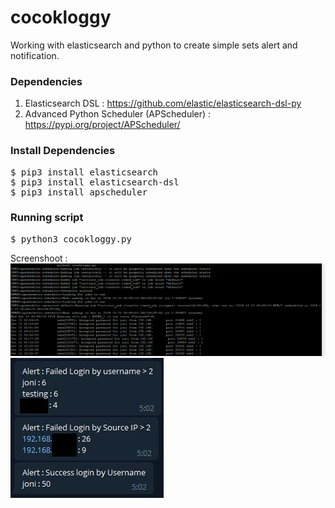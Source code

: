 # cocokloggy
Working with elasticsearch and python to create simple sets alert and notification.

### Dependencies 
1. Elasticsearch DSL :  https://github.com/elastic/elasticsearch-dsl-py
2. Advanced Python Scheduler (APScheduler) : https://pypi.org/project/APScheduler/

### Install Dependencies
<pre>
$ pip3 install elasticsearch
$ pip3 install elasticsearch-dsl
$ pip3 install apscheduler
</pre>
### Running script
<pre>$ python3 cocokloggy.py</pre>
Screenshoot :
![Screenshoot](https://raw.githubusercontent.com/jonitampan/cocokloggy/master/cocokloggy1.png)
![Screenshoot](https://raw.githubusercontent.com/jonitampan/cocokloggy/master/cocokloggy3.JPG)

